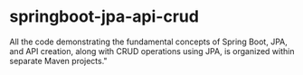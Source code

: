 # springboot-jpa-api-crud
All the code demonstrating the fundamental concepts of Spring Boot, JPA, and API creation, along with CRUD operations using JPA, is organized within separate Maven projects."
